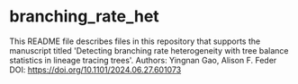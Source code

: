 # branching_rate_het
This README file describes files in this repository that supports the manuscript titled 'Detecting branching rate heterogeneity with tree balance statistics in lineage tracing trees'.
Authors: Yingnan Gao, Alison F. Feder
DOI: https://doi.org/10.1101/2024.06.27.601073
